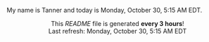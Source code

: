 My name is Tanner and today is Monday, October 30, 5:15 AM EDT.

<p align="center">This <i>README</i> file is generated <b>every 3 hours</b>!</br>Last refresh: Monday, October 30, 5:15 AM EDT<br /></p>
